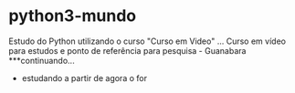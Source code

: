 # python3-mundo

Estudo do Python utilizando o curso "Curso em Video" ...
Curso em vídeo para estudos e ponto de referência para pesquisa - Guanabara 
***continuando...
 * estudando a partir de agora o for 
